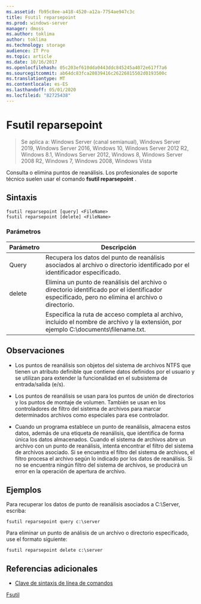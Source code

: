 ```yaml
---
ms.assetid: fb95c8ee-a418-4520-a12a-7754ae947c3c
title: Fsutil reparsepoint
ms.prod: windows-server
manager: dmoss
ms.author: toklima
author: toklima
ms.technology: storage
audience: IT Pro
ms.topic: article
ms.date: 10/16/2017
ms.openlocfilehash: 05c203ef610dda0443ddc845245a4072e617f7a6
ms.sourcegitcommit: ab64dc83fca28039416c26226815502d0193500c
ms.translationtype: MT
ms.contentlocale: es-ES
ms.lasthandoff: 05/01/2020
ms.locfileid: "82725438"
---
```

# <a name="fsutil-reparsepoint"></a>Fsutil reparsepoint
> Se aplica a: Windows Server (canal semianual), Windows Server 2019, Windows Server 2016, Windows 10, Windows Server 2012 R2, Windows 8.1, Windows Server 2012, Windows 8, Windows Server 2008 R2, Windows 7, Windows 2008, Windows Vista

Consulta o elimina puntos de reanálisis.  Los profesionales de soporte técnico suelen usar el comando **fsutil reparsepoint** .



## <a name="syntax"></a>Sintaxis

```
fsutil reparsepoint [query] <FileName>
fsutil reparsepoint [delete] <FileName>
```

### <a name="parameters"></a>Parámetros

| Parámetro  |                                                                Descripción                                                                |
|------------|-------------------------------------------------------------------------------------------------------------------------------------------|
|   Query    |            Recupera los datos del punto de reanálisis asociados al archivo o directorio identificado por el identificador especificado.             |
|   delete   | Elimina un punto de reanálisis del archivo o directorio identificado por el identificador especificado, pero no elimina el archivo o directorio. |
| <FileName> |             Especifica la ruta de acceso completa al archivo, incluido el nombre de archivo y la extensión, por ejemplo C:\documents\filename.txt.             |

## <a name="remarks"></a>Observaciones

-   Los puntos de reanálisis son objetos del sistema de archivos NTFS que tienen un atributo definible que contiene datos definidos por el usuario y se utilizan para extender la funcionalidad en el subsistema de entrada/salida (e/s).

-   Los puntos de reanálisis se usan para los puntos de unión de directorios y los puntos de montaje de volumen. También se usan en los controladores de filtro del sistema de archivos para marcar determinados archivos como especiales para ese controlador.

-   Cuando un programa establece un punto de reanálisis, almacena estos datos, además de una etiqueta de reanálisis, que identifica de forma única los datos almacenados. Cuando el sistema de archivos abre un archivo con un punto de reanálisis, intenta encontrar el filtro del sistema de archivos asociado. Si se encuentra el filtro del sistema de archivos, el filtro procesa el archivo según lo indicado por los datos de reanálisis. Si no se encuentra ningún filtro del sistema de archivos, se producirá un error en la operación de apertura de archivo.

## <a name="examples"></a><a name="BKMK_examples"></a>Ejemplos
Para recuperar los datos de punto de reanálisis asociados a C:\Server, escriba:

```
fsutil reparsepoint query c:\server
```

Para eliminar un punto de análisis de un archivo o directorio especificado, use el formato siguiente:

```
fsutil reparsepoint delete c:\server
```

## <a name="additional-references"></a>Referencias adicionales
- [Clave de sintaxis de línea de comandos](command-line-syntax-key.md)

[Fsutil](Fsutil.md)


